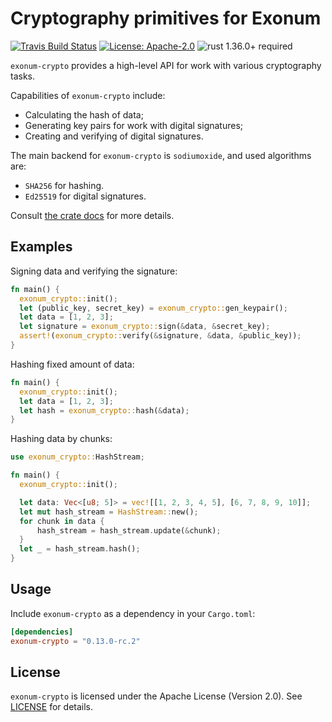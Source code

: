 # Cryptography primitives for Exonum

[![Travis Build Status](https://img.shields.io/travis/exonum/exonum/master.svg?label=Linux%20Build)](https://travis-ci.com/exonum/exonum)
[![License: Apache-2.0](https://img.shields.io/github/license/exonum/exonum.svg)](https://github.com/exonum/exonum/blob/master/LICENSE)
![rust 1.36.0+ required](https://img.shields.io/badge/rust-1.36.0+-blue.svg?label=Required%20Rust)

`exonum-crypto` provides a high-level API for work with various cryptography tasks.

Capabilities of `exonum-crypto` include:

- Calculating the hash of data;
- Generating key pairs for work with digital signatures;
- Creating and verifying of digital signatures.

The main backend for `exonum-crypto` is `sodiumoxide`, and used algorithms are:

- `SHA256` for hashing.
- `Ed25519` for digital signatures.

Consult [the crate docs](https://docs.rs/exonum-crypto) for more details.

## Examples

Signing data and verifying the signature:

```rust
fn main() {
  exonum_crypto::init();
  let (public_key, secret_key) = exonum_crypto::gen_keypair();
  let data = [1, 2, 3];
  let signature = exonum_crypto::sign(&data, &secret_key);
  assert!(exonum_crypto::verify(&signature, &data, &public_key));
}
```

Hashing fixed amount of data:

```rust
fn main() {
  exonum_crypto::init();
  let data = [1, 2, 3];
  let hash = exonum_crypto::hash(&data);
}
```

Hashing data by chunks:

```rust
use exonum_crypto::HashStream;

fn main() {
  exonum_crypto::init();

  let data: Vec<[u8; 5]> = vec![[1, 2, 3, 4, 5], [6, 7, 8, 9, 10]];
  let mut hash_stream = HashStream::new();
  for chunk in data {
      hash_stream = hash_stream.update(&chunk);
  }
  let _ = hash_stream.hash();
}
```

## Usage

Include `exonum-crypto` as a dependency in your `Cargo.toml`:

```toml
[dependencies]
exonum-crypto = "0.13.0-rc.2"
```

## License

`exonum-crypto` is licensed under the Apache License (Version 2.0).
See [LICENSE](LICENSE) for details.
